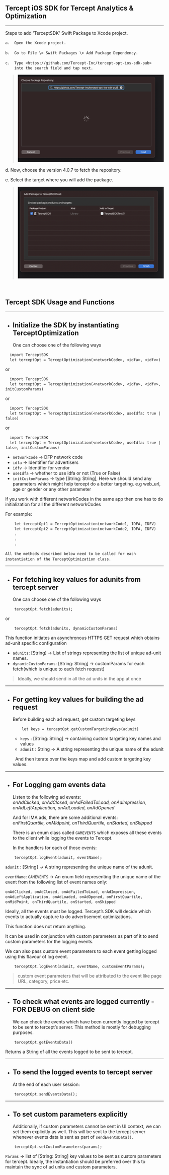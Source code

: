 ## Tercept iOS SDK for Tercept Analytics & Optimization
---

Steps to add 'TerceptSDK' Swift Package to Xcode project.

    a.  Open the Xcode project.

    b.  Go to File \> Swift Packages \> Add Package Dependency.

    c.  Type <https://github.com/Tercept-Inc/tercept-opt-ios-sdk-pub>
        into the search field and tap next.

> ![](./media/image3.png)

d.  Now, choose the version 4.0.7 to fetch the repository.

e.  Select the target where you will add the package.

> ![](./media/image1.png)

&nbsp;
## Tercept SDK Usage and Functions
----
- ## **Initialize the SDK by instantiating TerceptOptimization**
  One can choose one of the following ways
```
  import TerceptSDK
  let terceptOpt = TerceptOptimization(<networkCode>, <idfa>, <idfv>)
```
or
```
  import TerceptSDK
  let terceptOpt = TerceptOptimization(<networkCode>, <idfa>, <idfv>, initCustomParams)
```
or
```
  import TerceptSDK
  let terceptOpt = TerceptOptimization(<networkCode>, useIdfa: true | false)
```
or
```
  import TerceptSDK
  let terceptOpt = TerceptOptimization(<networkCode>, useIdfa: true | false, initCustomParams)
```

- `networkCode` -> DFP network code
- `idfa` -> Identifier for advertisers
- `idfv` -> Identifier for vendor
- `useIdfa` -> whether to use idfa or not (True or False)
- `initCustomParams` -> type [String: String], Here we should send any parameters which might help tercept do a better targeting. e.g web_url, age or gender or any other parameter

If you work with different networkCodes in the same app then one has
to do initialization for all the different networkCodes

For example:

```
    let terceptOpt1 = TerceptOptimization(networkCode1, IDFA, IDFV)
    let terceptOpt2 = TerceptOptimization(networkCode2, IDFA, IDFV)
    .
    .
    .
```
`All the methods described below need to be called for each
instantiation of the TerceptOptimization class.`

---
- ## **For fetching key values for adunits from tercept server**
  One can choose one of the following ways
```
    terceptOpt.fetch(adunits);
```
or

```
    terceptOpt.fetch(adunits, dynamicCustomParams)
```
This function initiates an asynchronous HTTPS GET request which obtains ad-unit specific configuration

  - `adunits`: [String] -> List of strings representing the list of unique ad-unit names.
  - `dynamicCustomParams`: [String: String] -> customParams for each fetch(which is unique to each fetch request)

> Ideally, we should send in all the ad units in the app at once 

---


- ## **For getting key values for building the ad request**
  Before building each ad request, get custom targeting keys

    ```
        let keys = terceptOpt.getCustomTargetingKeys(adunit)
    ```
    - `keys` : [String: String] -> containing custom targeting key names and values
    - `adunit` : String -> A string representing the unique name of the adunit 

    &nbsp;
    And then iterate over the keys map and add custom targeting key
    values.

-----
- ## **For Logging gam events data**
  Listen to the following ad events:   
    _onAdClicked, onAdClosed, onAdFailedToLoad, onAdImpression, onAdLeftApplication, onAdLoaded, onAdOpened_

  And for IMA ads, there are some additional events:  
    _onFirstQuartile, onMidpoint, onThirdQuartile, onStarted, onSkipped_

  There is an enum class called `GAMEVENTS` which exposes all these events to the client while logging the events to Tercept.
 
  In the handlers for each of those events:
```
    terceptOpt.logEvent(adunit, eventName);
```
`adunit` : [String] -> A string representing the unique name of the adunit.

`eventName`: `GAMEVENTS` -> An enum field representing the unique name of the event from the following list of event names only: 

    onAdClicked, onAdClosed, onAdFailedToLoad, onAdImpression, onAdLeftApplication, onAdLoaded, onAdOpened, onFirstQuartile, onMidPoint, onThirdQuartile, onStarted, onSkipped

  Ideally, all the events must be logged. Tercept’s SDK will decide which events to actually capture to do advertisement optimizations.

  This function does not return anything.

  It can be used in conjunction with custom parameters as part of it to send custom parameters for the logging events.

  We can also pass custom event parameters to each event getting logged using this flavour of log event.

```
    terceptOpt.logEvent(adunit, eventName, customEventParams);
```  
> custom event parameters that will be attributed to the event like page URL,
> category, price etc.

----
- ## **To check what events are logged currently - FOR DEBUG on client side**
  We can check the events which have been currently logged by tercept to be sent to tercept’s server. This method is mostly for debugging purposes.

```
    terceptOpt.getEventsData()
```
  Returns a String of all the events logged to be sent to tercept.   



----
- ## **To send the logged events to tercept server**
  At the end of each user session:

```
    terceptOpt.sendEventsData();
```  


----
- ## **To set custom parameters explicitly**
  Additionally, if custom parameters cannot be sent in UI context, we can set them explicitly as well. This will be sent to the tercept server whenever events data is sent as part of `sendEventsData()`.

```
    terceptOpt.setCustomParameters(params);
```

  `Params` => list of [String: String] key values to be sent as custom parameters for tercept. Ideally, the instantiation should be preferred over this to maintain the sync of ad units and custom parameters.

